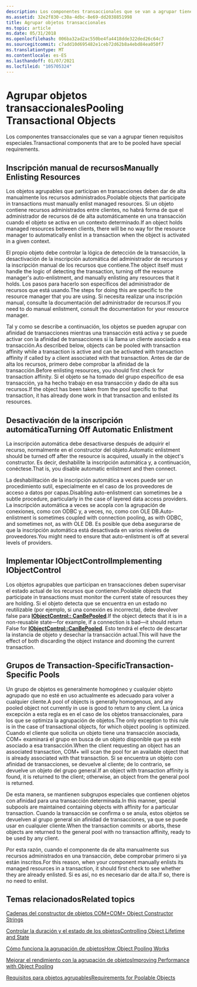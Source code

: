 ```yaml
---
description: Los componentes transaccionales que se van a agrupar tienen requisitos especiales.
ms.assetid: 32e2f830-c30a-4dbc-8e69-dd2038851998
title: Agrupar objetos transaccionales
ms.topic: article
ms.date: 05/31/2018
ms.openlocfilehash: 006ba32ad2ac550be4fa4418dde322ded26c64c7
ms.sourcegitcommit: c7add10d695482e1ceb72d62b8a4ebd84ea050f7
ms.translationtype: MT
ms.contentlocale: es-ES
ms.lasthandoff: 01/07/2021
ms.locfileid: "105705324"
---
```

# <a name="pooling-transactional-objects"></a><span data-ttu-id="9eeb1-103">Agrupar objetos transaccionales</span><span class="sxs-lookup"><span data-stu-id="9eeb1-103">Pooling Transactional Objects</span></span>

<span data-ttu-id="9eeb1-104">Los componentes transaccionales que se van a agrupar tienen requisitos especiales.</span><span class="sxs-lookup"><span data-stu-id="9eeb1-104">Transactional components that are to be pooled have special requirements.</span></span>

## <a name="manually-enlisting-resources"></a><span data-ttu-id="9eeb1-105">Inscripción manual de recursos</span><span class="sxs-lookup"><span data-stu-id="9eeb1-105">Manually Enlisting Resources</span></span>

<span data-ttu-id="9eeb1-106">Los objetos agrupables que participan en transacciones deben dar de alta manualmente los recursos administrados.</span><span class="sxs-lookup"><span data-stu-id="9eeb1-106">Poolable objects that participate in transactions must manually enlist managed resources.</span></span> <span data-ttu-id="9eeb1-107">Si un objeto contiene recursos administrados entre clientes, no habrá forma de que el administrador de recursos dé de alta automáticamente en una transacción cuando el objeto se activa en un contexto determinado.</span><span class="sxs-lookup"><span data-stu-id="9eeb1-107">If an object holds managed resources between clients, there will be no way for the resource manager to automatically enlist in a transaction when the object is activated in a given context.</span></span>

<span data-ttu-id="9eeb1-108">El propio objeto debe controlar la lógica de detección de la transacción, la desactivación de la inscripción automática del administrador de recursos y la inscripción manual de los recursos que contiene.</span><span class="sxs-lookup"><span data-stu-id="9eeb1-108">The object itself must handle the logic of detecting the transaction, turning off the resource manager's auto-enlistment, and manually enlisting any resources that it holds.</span></span> <span data-ttu-id="9eeb1-109">Los pasos para hacerlo son específicos del administrador de recursos que está usando.</span><span class="sxs-lookup"><span data-stu-id="9eeb1-109">The steps for doing this are specific to the resource manager that you are using.</span></span> <span data-ttu-id="9eeb1-110">Si necesita realizar una inscripción manual, consulte la documentación del administrador de recursos.</span><span class="sxs-lookup"><span data-stu-id="9eeb1-110">If you need to do manual enlistment, consult the documentation for your resource manager.</span></span>

<span data-ttu-id="9eeb1-111">Tal y como se describe a continuación, los objetos se pueden agrupar con afinidad de transacciones mientras una transacción está activa y se puede activar con la afinidad de transacciones si la llama un cliente asociado a esa transacción.</span><span class="sxs-lookup"><span data-stu-id="9eeb1-111">As described below, objects can be pooled with transaction affinity while a transaction is active and can be activated with transaction affinity if called by a client associated with that transaction.</span></span> <span data-ttu-id="9eeb1-112">Antes de dar de alta los recursos, primero debe comprobar la afinidad de la transacción.</span><span class="sxs-lookup"><span data-stu-id="9eeb1-112">Before enlisting resources, you should first check for transaction affinity.</span></span> <span data-ttu-id="9eeb1-113">Si el objeto se ha tomado del grupo específico de esa transacción, ya ha hecho trabajo en esa transacción y dado de alta sus recursos.</span><span class="sxs-lookup"><span data-stu-id="9eeb1-113">If the object has been taken from the pool specific to that transaction, it has already done work in that transaction and enlisted its resources.</span></span>

## <a name="turning-off-automatic-enlistment"></a><span data-ttu-id="9eeb1-114">Desactivación de la inscripción automática</span><span class="sxs-lookup"><span data-stu-id="9eeb1-114">Turning Off Automatic Enlistment</span></span>

<span data-ttu-id="9eeb1-115">La inscripción automática debe desactivarse después de adquirir el recurso, normalmente en el constructor del objeto.</span><span class="sxs-lookup"><span data-stu-id="9eeb1-115">Automatic enlistment should be turned off after the resource is acquired, usually in the object's constructor.</span></span> <span data-ttu-id="9eeb1-116">Es decir, deshabilite la inscripción automática y, a continuación, conéctese.</span><span class="sxs-lookup"><span data-stu-id="9eeb1-116">That is, you disable automatic enlistment and then connect.</span></span>

<span data-ttu-id="9eeb1-117">La deshabilitación de la inscripción automática a veces puede ser un procedimiento sutil, especialmente en el caso de los proveedores de acceso a datos por capas.</span><span class="sxs-lookup"><span data-stu-id="9eeb1-117">Disabling auto-enlistment can sometimes be a subtle procedure, particularly in the case of layered data access providers.</span></span> <span data-ttu-id="9eeb1-118">La inscripción automática a veces se acopla con la agrupación de conexiones, como con ODBC y, a veces, no, como con OLE DB.</span><span class="sxs-lookup"><span data-stu-id="9eeb1-118">Auto-enlistment is sometimes coupled with connection pooling, as with ODBC, and sometimes not, as with OLE DB.</span></span> <span data-ttu-id="9eeb1-119">Es posible que deba asegurarse de que la inscripción automática está desactivada en varios niveles de proveedores.</span><span class="sxs-lookup"><span data-stu-id="9eeb1-119">You might need to ensure that auto-enlistment is off at several levels of providers.</span></span>

## <a name="implementing-iobjectcontrol"></a><span data-ttu-id="9eeb1-120">Implementar IObjectControl</span><span class="sxs-lookup"><span data-stu-id="9eeb1-120">Implementing IObjectControl</span></span>

<span data-ttu-id="9eeb1-121">Los objetos agrupables que participan en transacciones deben supervisar el estado actual de los recursos que contienen.</span><span class="sxs-lookup"><span data-stu-id="9eeb1-121">Poolable objects that participate in transactions must monitor the current state of resources they are holding.</span></span> <span data-ttu-id="9eeb1-122">Si el objeto detecta que se encuentra en un estado no reutilizable (por ejemplo, si una conexión es incorrecta), debe devolver false para [**IObjectControl:: CanBePooled**](/windows/desktop/api/ComSvcs/nf-comsvcs-iobjectcontrol-canbepooled).</span><span class="sxs-lookup"><span data-stu-id="9eeb1-122">If the object detects that it is in a non-reusable state—for example, if a connection is bad—it should return False for [**IObjectControl::CanBePooled**](/windows/desktop/api/ComSvcs/nf-comsvcs-iobjectcontrol-canbepooled).</span></span> <span data-ttu-id="9eeb1-123">Esto tendrá el efecto de descartar la instancia de objeto y desechar la transacción actual.</span><span class="sxs-lookup"><span data-stu-id="9eeb1-123">This will have the effect of both discarding the object instance and dooming the current transaction.</span></span>

## <a name="transaction-specific-pools"></a><span data-ttu-id="9eeb1-124">Grupos de Transaction-Specific</span><span class="sxs-lookup"><span data-stu-id="9eeb1-124">Transaction-Specific Pools</span></span>

<span data-ttu-id="9eeb1-125">Un grupo de objetos es generalmente homogéneo y cualquier objeto agrupado que no esté en uso actualmente es adecuado para volver a cualquier cliente.</span><span class="sxs-lookup"><span data-stu-id="9eeb1-125">A pool of objects is generally homogenous, and any pooled object not currently in use is good to return to any client.</span></span> <span data-ttu-id="9eeb1-126">La única excepción a esta regla es en el caso de los objetos transaccionales, para los que se optimiza la agrupación de objetos.</span><span class="sxs-lookup"><span data-stu-id="9eeb1-126">The only exception to this rule is in the case of transactional objects, for which object pooling is optimized.</span></span> <span data-ttu-id="9eeb1-127">Cuando el cliente que solicita un objeto tiene una transacción asociada, COM+ examinará el grupo en busca de un objeto disponible que ya esté asociado a esa transacción.</span><span class="sxs-lookup"><span data-stu-id="9eeb1-127">When the client requesting an object has an associated transaction, COM+ will scan the pool for an available object that is already associated with that transaction.</span></span> <span data-ttu-id="9eeb1-128">Si se encuentra un objeto con afinidad de transacciones, se devuelve al cliente; de lo contrario, se devuelve un objeto del grupo general.</span><span class="sxs-lookup"><span data-stu-id="9eeb1-128">If an object with transaction affinity is found, it is returned to the client; otherwise, an object from the general pool is returned.</span></span>

<span data-ttu-id="9eeb1-129">De esta manera, se mantienen subgrupos especiales que contienen objetos con afinidad para una transacción determinada.</span><span class="sxs-lookup"><span data-stu-id="9eeb1-129">In this manner, special subpools are maintained containing objects with affinity for a particular transaction.</span></span> <span data-ttu-id="9eeb1-130">Cuando la transacción se confirma o se anula, estos objetos se devuelven al grupo general sin afinidad de transacciones, ya que se puede usar en cualquier cliente.</span><span class="sxs-lookup"><span data-stu-id="9eeb1-130">When the transaction commits or aborts, these objects are returned to the general pool with no transaction affinity, ready to be used by any client.</span></span>

<span data-ttu-id="9eeb1-131">Por esta razón, cuando el componente da de alta manualmente sus recursos administrados en una transacción, debe comprobar primero si ya están inscritos.</span><span class="sxs-lookup"><span data-stu-id="9eeb1-131">For this reason, when your component manually enlists its managed resources in a transaction, it should first check to see whether they are already enlisted.</span></span> <span data-ttu-id="9eeb1-132">Si es así, no es necesario dar de alta.</span><span class="sxs-lookup"><span data-stu-id="9eeb1-132">If so, there is no need to enlist.</span></span>

## <a name="related-topics"></a><span data-ttu-id="9eeb1-133">Temas relacionados</span><span class="sxs-lookup"><span data-stu-id="9eeb1-133">Related topics</span></span>

<dl> <dt>

[<span data-ttu-id="9eeb1-134">Cadenas del constructor de objetos COM+</span><span class="sxs-lookup"><span data-stu-id="9eeb1-134">COM+ Object Constructor Strings</span></span>](com--object-constructor-strings.md)
</dt> <dt>

[<span data-ttu-id="9eeb1-135">Controlar la duración y el estado de los objetos</span><span class="sxs-lookup"><span data-stu-id="9eeb1-135">Controlling Object Lifetime and State</span></span>](controlling-object-lifetime-and-state.md)
</dt> <dt>

[<span data-ttu-id="9eeb1-136">Cómo funciona la agrupación de objetos</span><span class="sxs-lookup"><span data-stu-id="9eeb1-136">How Object Pooling Works</span></span>](how-object-pooling-works.md)
</dt> <dt>

[<span data-ttu-id="9eeb1-137">Mejorar el rendimiento con la agrupación de objetos</span><span class="sxs-lookup"><span data-stu-id="9eeb1-137">Improving Performance with Object Pooling</span></span>](improving-performance-with-object-pooling.md)
</dt> <dt>

[<span data-ttu-id="9eeb1-138">Requisitos para objetos agrupables</span><span class="sxs-lookup"><span data-stu-id="9eeb1-138">Requirements for Poolable Objects</span></span>](requirements-for-poolable-objects.md)
</dt> </dl>

 

 



